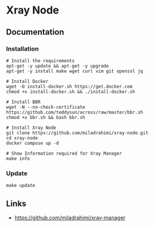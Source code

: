 # Xray Node

## Documentation

### Installation

```shell
# Install the requirements
apt-get -y update && apt-get -y upgrade
apt-get -y install make wget curl vim git openssl jq

# Install Docker
wget -O install-docker.sh https://get.docker.com
chmod +x install-docker.sh && ./install-docker.sh

# Install BBR
wget -N --no-check-certificate https://github.com/teddysun/across/raw/master/bbr.sh
chmod +x bbr.sh && bash bbr.sh
```

```shell
# Install Xray Node
git clone https://github.com/miladrahimi/xray-node.git
cd xray-node
docker compose up -d
```

```shell
# Show Information required for Xray Manager
make info
```

### Update

``` shell
make update
```

## Links

* https://github.com/miladrahimi/xray-manager
